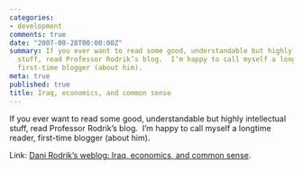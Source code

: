 ```yaml
---
categories:
- development
comments: true
date: "2007-08-28T00:00:00Z"
summary: If you ever want to read some good, understandable but highly intellectual
  stuff, read Professor Rodrik’s blog.  I’m happy to call myself a longtime reader,
  first-time blogger (about him).
meta: true
published: true
title: Iraq, economics, and common sense
---
```


If you ever want to read some good, understandable but highly intellectual stuff, read Professor Rodrik’s blog.  I’m happy to call myself a longtime reader, first-time blogger (about him).

Link: [Dani Rodrik’s weblog: Iraq, economics, and common sense][1].

 [1]: http://rodrik.typepad.com/dani_rodriks_weblog/2007/08/iraq-economics-.html "Dani Rodrik's weblog: Iraq, economics, and common sense"